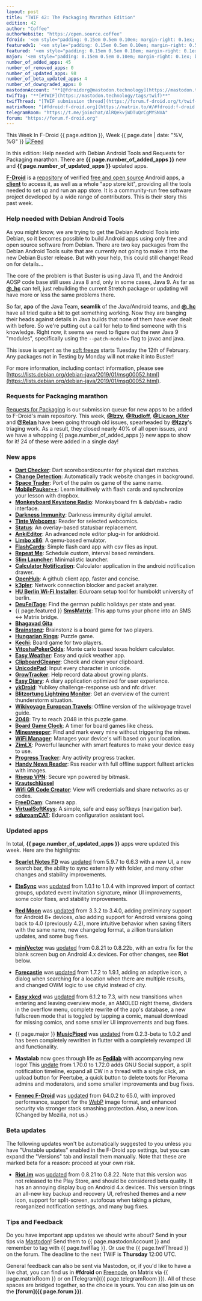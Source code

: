 ```yaml
---
layout: post
title: "TWIF 42: The Packaging Marathon Edition"
edition: 42
author: "Coffee"
authorWebsite: "https://open.source.coffee"
fdroid: '<em style="padding: 0.15em 0.5em 0.10em; margin-right: 0.1ex; border-style: solid; border-width: medium; border-radius: 1em; color: #0d47a1; font-style: normal; font-weight: bold;">F-Droid</em>'
featuredv1: '<em style="padding: 0.15em 0.5em 0.10em; margin-right: 0.5ex; box-shadow: 0.1em 0.05em 0.1em rgba(0, 0, 0, 0.3); border-radius: 1em; color: black; background: linear-gradient(orange, yellow);">Featured</em>'
featured: '<em style="padding: 0.15em 0.5em 0.10em; margin-right: 0.1ex; border-style: solid; border-width: medium; border-radius: 1em; color: orange; font-style: normal; font-weight: bold;">Featured</em>'
major: '<em style="padding: 0.15em 0.5em 0.10em; margin-right: 0.1ex; border-style: solid; border-width: medium; border-radius: 1em; color: #8ab000; font-style: normal; font-weight: bold;">Major</em>'
number_of_added_apps: 45
number_of_removed_apps: 0
number_of_updated_apps: 98
number_of_beta_updated_apps: 4
number_of_downgraded_apps: 0
mastodonAccount: "**[@fdroidorg@mastodon.technology](https://mastodon.technology/@fdroidorg)**"
twifTag: "**[#TWIF](https://mastodon.technology/tags/twif)**"
twifThread: "[TWIF submission thread](https://forum.f-droid.org/t/twif-submission-thread)"
matrixRoom: "[#fdroid:f-droid.org](https://matrix.to/#/#fdroid:f-droid.org)"
telegramRoom: "https://t.me/joinchat/AlRQekvjWDTuQrCgMYSNVA"
forum: "https://forum.f-droid.org"
---
```


This Week In F-Droid {{ page.edition }}, Week {{ page.date | date: "%V, %G" }} <a href="{{ site.baseurl }}/feed.xml"><img src="{% asset Feed-icon-16x16.png %}" alt="Feed"></a>

In this edition: Help needed with Debian Android Tools and Requests for Packaging marathon.
There are **{{ page.number_of_added_apps }}** new and **{{ page.number_of_updated_apps }}** updated apps.

<!--more-->

**[F-Droid](https://f-droid.org/)** is a [repository](https://f-droid.org/packages/) of verified [free and open source](https://en.wikipedia.org/wiki/Free_and_open-source_software) Android apps, a **[client](https://f-droid.org/packages/org.fdroid.fdroid/)** to access it, as well as a whole "app store kit", providing all the tools needed to set up and run an app store. It is a community-run free software project developed by a wide range of contributors. This is their story this past week.

### Help needed with Debian Android Tools

As you might know, we are trying to get the Debian Android Tools into Debian, so it becomes possible to build Android apps using only free and open source software from Debian. There are two key packages from the Debian Android Tools suite that are currently not going to make it into the new Debian Buster release. But with your help, this could still change! Read on for details...

The core of the problem is that Buster is using Java 11, and the Android AOSP code base still uses Java 8 and, only in some cases, Java 9. As far as **[@\_hc](https://forum.f-droid.org/u/hans)** can tell, just rebuilding the current Stretch package or updating will have more or less the same problems there.

So far, **apo** of the Java Team, **seamlik** of the Java/Android teams, and **[@\_hc](https://forum.f-droid.org/u/hans)** have all tried quite a bit to get something working. Now they are banging their heads against details in Java builds that none of them have ever dealt with before. So we're putting out a call for help to find someone with this knowledge. Right now, it seems we need to figure out the new Java 9 "modules", specifically using the `--patch-module=` flag to javac and java.

This issue is urgent as the [soft freeze](https://release.debian.org/buster/freeze_policy.html) starts Tuesday the 12th of February. Any packages not in Testing by Monday will not make it into Buster!

For more information, including contact information, please see [https://lists.debian.org/debian-java/2019/01/msg00052.html](https://lists.debian.org/debian-java/2019/01/msg00052.html).

### Requests for Packaging marathon

[Requests for Packaging](https://gitlab.com/fdroid/rfp) is our submission queue for new apps to be added to F-Droid's main repository. This week, **[@Izzy](https://forum.f-droid.org/u/izzy)**, **[@Rudloff](https://forum.f-droid.org/u/rudloff)**, **[@Licaon\_Kter](https://forum.f-droid.org/u/Licaon_Kter)** and **[@Relan](https://forum.f-droid.org/u/relan)** have been going through old issues, spearheaded by **[@Izzy](https://forum.f-droid.org/u/izzy)**'s triaging work. As a result, they closed nearly 40% of all open issues, and we have a whopping {{ page.number_of_added_apps }} new apps to show for it! 24 of these were added in a single day!

### New apps

* **[Dart Checker](https://f-droid.org/packages/com.DartChecker/)**: Dart scoreboard/counter for physical dart matches.
* **[Change Detection](https://f-droid.org/packages/com.bernaferrari.changedetection/)**: Automatically track website changes in background.
* **[Space Trader](https://f-droid.org/packages/com.brucelet.spacetrader/)**: Port of the palm os game of the same name.
* **[MobilePauker++](https://f-droid.org/packages/com.daniel.mobilepauker2/)**: Learn intuitively with flash cards and synchronize your lesson with dropbox.
* **[Monkeyboard Keystone Radio](https://f-droid.org/packages/com.freshollie.monkeyboard.keystoneradio/)**: Monkeyboard fm & dab/dab+ radio interface.
* **[Darkness Immunity](https://f-droid.org/packages/com.github.axet.darknessimmunity/)**: Darkness immunity digital amulet.
* **[Tinte Webcoms](https://f-droid.org/packages/com.halftough.webcomreader/)**: Reader for selected webcomics.
* **[Status](https://f-droid.org/packages/com.james.status/)**: An overlay-based statusbar replacement.
* **[AnkiEditor](https://f-droid.org/packages/com.jkcarino.ankieditor/)**: An advanced note editor plug-in for ankidroid.
* **[Limbo x86](https://f-droid.org/packages/com.limbo.emu.main/)**: A qemu-based emulator.
* **[FlashCards](https://f-droid.org/packages/com.quchen.flashcard/)**: Simple flash card app with csv files as input.
* **[Repeat Me](https://f-droid.org/packages/com.samarthdesai.repeatme/)**: Schedule custom, interval based reminders.
* **[Slim Launcher](https://f-droid.org/packages/com.sduduzog.slimlauncher/)**: Minimalistic launcher.
* **[Calculator Notification](https://f-droid.org/packages/com.tananaev.calculator/)**: Calculator application in the android notification drawer.
* **[OpenHub](https://f-droid.org/packages/com.thirtydegreesray.openhub/)**: A github client app, faster and concise.
* **[k3pler](https://f-droid.org/packages/com.tht.k3pler/)**: Network connection blocker and packet analyzer.
* **[HU Berlin Wi-Fi Installer](https://f-droid.org/packages/de.hu_berlin.eduroam/)**: Eduroam setup tool for humboldt university of berlin.
* **[DeuFeiTage](https://f-droid.org/packages/de.micmun.android.deufeitage/)**: Find the german public holidays per state and year.
* {{ page.featured }} **[SmsMatrix](https://f-droid.org/packages/eu.droogers.smsmatrix/)**: This app turns your phone into an SMS <-> Matrix bridge.
* **[Bhagavad Gita](https://f-droid.org/packages/eu.quelltext.gita/)**
* **[Brainstonz](https://f-droid.org/packages/eu.veldsoft.brainstonz/)**: Brainstonz is a board game for two players.
* **[Hungarian Rings](https://f-droid.org/packages/eu.veldsoft.hungarian.rings/)**: Puzzle game.
* **[Kechi](https://f-droid.org/packages/eu.veldsoft.kechi/)**: Board game for two players.
* **[VitoshaPokerOdds](https://f-droid.org/packages/eu.veldsoft.vitosha.poker.odds/)**: Monte carlo based texas holdem calculator.
* **[Easy Weather](https://f-droid.org/packages/github.vatsal.easyweatherdemo/)**: Easy and quick weather app.
* **[ClipboardCleaner](https://f-droid.org/packages/io.github.deweyreed.clipboardcleaner/)**: Check and clean your clipboard.
* **[UnicodePad](https://f-droid.org/packages/jp.ddo.hotmist.unicodepad/)**: Input every character in unicode.
* **[GrowTracker](https://f-droid.org/packages/me.anon.grow/)**: Help record data about growing plants.
* **[Easy Diary](https://f-droid.org/packages/me.blog.korn123.easydiary/)**: A diary application optimized for user experience.
* **[ykDroid](https://f-droid.org/packages/net.pp3345.ykdroid/)**: Yubikey challenge-response usb and nfc driver.
* **[Blitzortung Lightning Monitor](https://f-droid.org/packages/org.blitzortung.android.app/)**: Get an overview of the current thunderstorm situation.
* **[Wikivoyage European Travels](https://f-droid.org/packages/org.kiwix.kiwixcustomwikivoyageeurope/)**: Offline version of the wikivoyage travel guide.
* **[2048](https://f-droid.org/packages/org.secuso.privacyfriendly2048/)**: Try to reach 2048 in this puzzle game.
* **[Board Game Clock](https://f-droid.org/packages/org.secuso.privacyfriendlyboardgameclock/)**: A timer for board games like chess.
* **[Minesweeper](https://f-droid.org/packages/org.secuso.privacyfriendlyminesweeper/)**: Find and mark every mine without triggering the mines.
* **[WiFi Manager](https://f-droid.org/packages/org.secuso.privacyfriendlywifimanager/)**: Manages your device's wifi based on your location.
* **[ZimLX](https://f-droid.org/packages/org.zimmob.zimlx/)**: Powerful launcher with smart features to make your device easy to use.
* **[Progress Tracker](https://f-droid.org/packages/pl.kuben.progressapp/)**: Any activity progress tracker.
* **[Handy News Reader](https://f-droid.org/packages/ru.yanus171.feedexfork/)**: Rss reader with full offline support fulltext articles with images.
* **[Riseup VPN](https://f-droid.org/packages/se.leap.riseupvpn/)**: Secure vpn powered by bitmask.
* **[Krautschlüssel](https://f-droid.org/packages/space.kraut.schluessel/)**
* **[Wifi QR Code Creator](https://f-droid.org/packages/tk.superl2.xwifi/)**: View wifi credentials and share networks as qr codes.
* **[FreeDCam](https://f-droid.org/packages/troop.com.freedcam/)**: Camera app.
* **[VirtualSoftKeys](https://f-droid.org/packages/tw.com.daxia.virtualsoftkeys/)**: A simple, safe and easy softkeys (navigation bar).
* **[eduroamCAT](https://f-droid.org/packages/uk.ac.swansea.eduroamcat/)**: Eduroam configuration assistant tool.

### Updated apps

In total, **{{ page.number_of_updated_apps }}** apps were updated this week. Here are the highlights:

* **[Scarlet Notes FD](https://f-droid.org/packages/com.bijoysingh.quicknote/)** was [updated](https://github.com/BijoySingh/Scarlet-Notes/releases) from 5.9.7 to 6.6.3 with a new UI, a new search bar, the ability to sync externally with folder, and many other changes and stability improvements.

* **[EteSync](https://f-droid.org/packages/com.etesync.syncadapter/)** was [updated](https://github.com/etesync/android/blob/HEAD/ChangeLog.md) from 1.0.1 to 1.0.4 with improved import of contact groups, updated event invitation signature, minor UI improvements, some color fixes, and stability improvements.

* **[Red Moon](https://f-droid.org/packages/com.jmstudios.redmoon/)** was [updated](https://github.com/LibreShift/red-moon/blob/HEAD/app/src/main/assets/changelog.md) from 3.3.2 to 3.4.0, adding preliminary support for Android 8+ devices, _also_ adding support for Android versions going back to 4.0 (previously 4.2), more intuitive behavior when saving filters with the same name, new changelog format, a zillion translation updates, and some bug fixes.

* **[miniVector](https://f-droid.org/packages/com.lavadip.miniVector/)** was [updated](https://github.com/LiMium/mini-vector-android/blob/HEAD/CHANGES.rst) from 0.8.21 to 0.8.22b, with an extra fix for the blank screen bug on Android 4.x devices. For other changes, see **Riot** below.

* **[Forecastie](https://f-droid.org/packages/cz.martykan.forecastie/)** was [updated](https://github.com/martykan/forecastie/releases) from 1.7.2 to 1.9.1, adding an adaptive icon, a dialog when searching for a location when there are multiple results, and changed OWM logic to use cityid instead of city.

* **[Easy xkcd](https://f-droid.org/packages/de.tap.easy_xkcd/)** was [updated](https://github.com/T-Rex96/Easy_xkcd/blob/HEAD/CHANGELOG.md) from 6.1.2 to 7.3, with new transitions when entering and leaving overview mode, an AMOLED night theme, dividers in the overflow menu, complete rewrite of the app's database, a new fullscreen mode that is toggled by tapping a comic, manual download for missing comics, and some smaller UI improvements and bug fixes.

* {{ page.major }} **[MusicPiped](https://f-droid.org/packages/deep.ryd.rydplayer/)** was [updated](https://github.com/deep-gaurav/MusicPiped/releases) from 0.2.3-beta to 1.0.2 and has been completely rewritten in flutter with a completely revamped UI and functionality.

* **Mastalab** now goes through life as **[Fedilab](https://f-droid.org/packages/fr.gouv.etalab.mastodon/)** with accompanying new logo! This [update](https://gitlab.com/tom79/mastalab/tags) from 1.70.0 to 1.72.0 adds GNU Social support, a split notification timeline, expand all CW in a thread with a single click, an upload button for Peertube, a quick button to delete toots for Pleroma admins and moderators, and some smaller improvements and bug fixes.

* **[Fennec F-Droid](https://f-droid.org/packages/org.mozilla.fennec_fdroid/)** was [updated](https://www.mozilla.org/en-US/firefox/android/notes/) from 64.0.2 to 65.0, with improved performance, support for the [WebP](https://developers.google.com/speed/webp/) image format, and enhanced security via stronger stack smashing protection. Also, a new icon. (Changed by Mozilla, not us.)

### Beta updates

The following updates won't be automatically suggested to you unless you have "Unstable updates" enabled in the F-Droid app settings, but you can expand the "Versions" tab and install them manually. Note that these are marked beta for a reason: proceed at your own risk.

* **[Riot.im](https://f-droid.org/packages/im.vector.alpha/)** was [updated](https://github.com/vector-im/riot-android/blob/HEAD/CHANGES.rst) from 0.8.21 to 0.8.22. Note that this version was not released to the Play Store, and should be considered beta quality. It has an annoying display bug on Android 4.x devices. This version brings an all-new key backup and recovery UI, refreshed themes and a new icon, support for split-screen, autofocus when taking a picture, reorganized notification settings, and many bug fixes.

### Tips and Feedback

Do you have important app updates we should write about? Send in your tips via [Mastodon](https://joinmastodon.org)! Send them to {{ page.mastodonAccount }} and remember to tag with {{ page.twifTag }}. Or use the {{ page.twifThread }} on the forum. The deadline to the next TWIF is **Thursday** 12:00 UTC.

General feedback can also be sent via Mastodon, or, if you'd like to have a live chat, you can find us in **#fdroid** on [Freenode](https://freenode.net), on Matrix via {{ page.matrixRoom }} or on [Telegram]({{ page.telegramRoom }}). All of these spaces are bridged together, so the choice is yours. You can also join us on the **[forum]({{ page.forum }})**.
